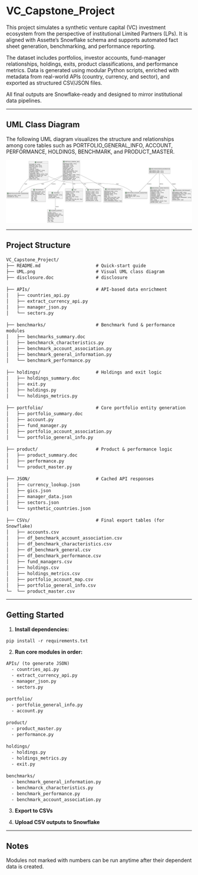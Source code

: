 # VC_Capstone_Project

This project simulates a synthetic venture capital (VC) investment ecosystem from the perspective of institutional Limited Partners (LPs). It is aligned with Assette’s Snowflake schema and supports automated fact sheet generation, benchmarking, and performance reporting.

The dataset includes portfolios, investor accounts, fund-manager relationships, holdings, exits, product classifications, and performance metrics. Data is generated using modular Python scripts, enriched with metadata from real-world APIs (country, currency, and sector), and exported as structured CSV/JSON files.

All final outputs are Snowflake-ready and designed to mirror institutional data pipelines.

---

## UML Class Diagram

The following UML diagram visualizes the structure and relationships among core tables such as PORTFOLIO_GENERAL_INFO, ACCOUNT, PERFORMANCE, HOLDINGS, BENCHMARK, and PRODUCT_MASTER.

![UML Class Diagram](./UML.png)

---

## Project Structure

```
VC_Capstone_Project/
├── README.md                     # Quick-start guide
├── UML.png                       # Visual UML class diagram
├── disclosure.doc                # disclosure

├── APIs/                         # API-based data enrichment
│   ├── countries_api.py
│   ├── extract_currency_api.py
│   ├── manager_json.py
│   └── sectors.py

├── benchmarks/                   # Benchmark fund & performance modules
│   ├── benchmarks_summary.doc
│   ├── benchmarck_characteristics.py
│   ├── benchmark_account_association.py
│   ├── benchmark_general_information.py
│   └── benchmark_performance.py

├── holdings/                     # Holdings and exit logic
│   ├── holdings_summary.doc
│   ├── exit.py
│   ├── holdings.py
│   └── holdings_metrics.py

├── portfolio/                    # Core portfolio entity generation
│   ├── portfolio_summary.doc
│   ├── account.py
│   ├── fund_manager.py
│   ├── portfolio_account_association.py
│   └── portfolio_general_info.py

├── product/                      # Product & performance logic
│   ├── product_summary.doc
│   ├── performance.py
│   └── product_master.py

├── JSON/                         # Cached API responses
│   ├── currency_lookup.json
│   ├── gics.json
│   ├── manager_data.json
│   ├── sectors.json
│   └── synthetic_countries.json

├── CSVs/                         # Final export tables (for Snowflake)
│   ├── accounts.csv
│   ├── df_benchmark_account_association.csv
│   ├── df_benchmark_characteristics.csv
│   ├── df_benchmark_general.csv
│   ├── df_benchmark_performance.csv
│   ├── fund_managers.csv
│   ├── holdings.csv
│   ├── holdings_metrics.csv
│   ├── portfolio_account_map.csv
│   ├── portfolio_general_info.csv
└─  └── product_master.csv

```

---

## Getting Started

1. **Install dependencies:**

```
pip install -r requirements.txt
```

2. **Run core modules in order:**

```
APIs/ (to generate JSON)
  - countries_api.py
  - extract_currency_api.py
  - manager_json.py
  - sectors.py

portfolio/
  - portfolio_general_info.py
  - account.py

product/
  - product_master.py
  - performance.py

holdings/
  - holdings.py
  - holdings_metrics.py
  - exit.py

benchmarks/
  - benchmark_general_information.py
  - benchmarck_characteristics.py
  - benchmark_performance.py
  - benchmark_account_association.py
```

3. **Export to CSVs**

4. **Upload CSV outputs to Snowflake**

---

## Notes

Modules not marked with numbers can be run anytime after their dependent data is created.
